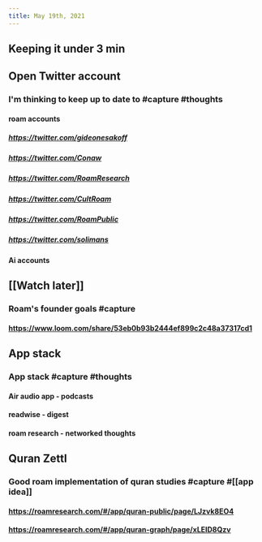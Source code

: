 ```yaml
---
title: May 19th, 2021
---
```


## Keeping it under 3 min
###
## Open Twitter account
### I'm thinking to keep up to date to #capture #thoughts
#### roam accounts
##### https://twitter.com/gideonesakoff
##### https://twitter.com/Conaw
##### https://twitter.com/RoamResearch
##### https://twitter.com/CultRoam
##### https://twitter.com/RoamPublic
##### https://twitter.com/solimans
#### Ai accounts
## [[Watch later]]
### Roam's founder goals #capture
#### https://www.loom.com/share/53eb0b93b2444ef899c2c48a37317cd1
## App stack
### App stack #capture #thoughts
#### Air audio app - podcasts
#### readwise - digest
#### roam research - networked thoughts
## Quran Zettl
### Good roam implementation of quran studies #capture #[[app idea]]
#### https://roamresearch.com/#/app/quran-public/page/LJzvk8EO4
#### https://roamresearch.com/#/app/quran-graph/page/xLEID8Qzv

